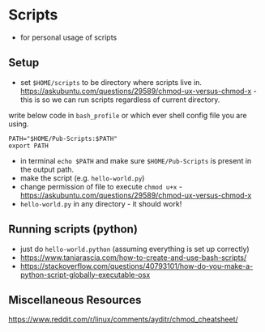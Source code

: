 # Scripts
- for personal usage of scripts

## Setup
- set `$HOME/scripts` to be directory where scripts live in. https://askubuntu.com/questions/29589/chmod-ux-versus-chmod-x - this is so we can run scripts regardless of current directory.

write below code in `bash_profile` or which ever shell config file you are using.
```
PATH="$HOME/Pub-Scripts:$PATH"
export PATH
```

- in terminal `echo $PATH` and make sure `$HOME/Pub-Scripts` is present in the output path.
- make the script (e.g. `hello-world.py`)
- change permission of file to execute `chmod u+x` - https://askubuntu.com/questions/29589/chmod-ux-versus-chmod-x
- `hello-world.py` in any directory - it should work!


## Running scripts (python)
- just do `hello-world.python` (assuming everything is set up correctly)
- https://www.taniarascia.com/how-to-create-and-use-bash-scripts/
- https://stackoverflow.com/questions/40793101/how-do-you-make-a-python-script-globally-executable-osx

## Miscellaneous Resources
https://www.reddit.com/r/linux/comments/ayditr/chmod_cheatsheet/

